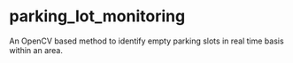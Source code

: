 # parking_lot_monitoring
An OpenCV based method to identify empty parking slots in real time basis within an area. 
